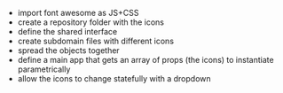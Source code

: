 - import font awesome as JS+CSS
- create a repository folder with the icons
- define the shared interface
- create subdomain files with different icons
- spread the objects together
- define a main app that gets an array of props (the icons) to instantiate parametrically
- allow the icons to change statefully with a dropdown
